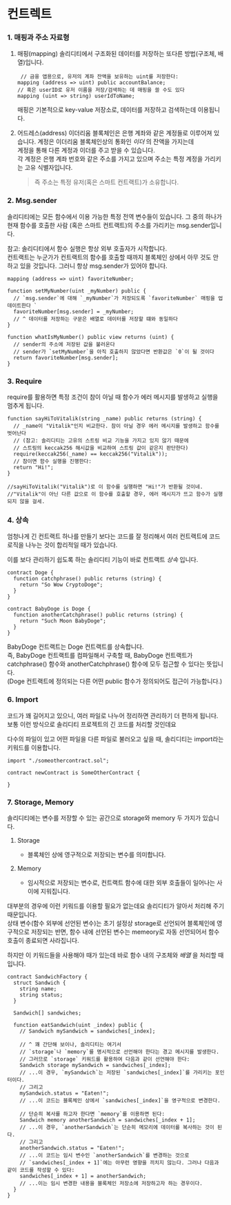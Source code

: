 # 컨트렉트

### 1. 매핑과 주소 자료형

1. 매핑(mapping)
   솔리디티에서 구조화된 데이터를 저장하는 또다른 방법(구조체, 배열)입니다.

   ```
    // 금융 앱용으로, 유저의 계좌 잔액을 보유하는 uint를 저장한다:
   mapping (address => uint) public accountBalance;
   // 혹은 userID로 유저 이름을 저장/검색하는 데 매핑을 쓸 수도 있다
   mapping (uint => string) userIdToName;
   ```

   매핑은 기본적으로 key-value 저장소로, 데이터를 저장하고 검색하는데 이용됩니다.

2. 어드레스(address)
   이더리움 블록체인은 은행 계좌와 같은 계정들로 이루어져 있습니다. 계정은 이더리움 블록체인상의 통화인 _이더_ 의 잔액을 가지는데  
   계정을 통해 다른 계정과 이더를 주고 받을 수 있습니다.  
   각 계정은 은행 계좌 번호와 같은 주소를 가지고 있으며 주소는 특정 계정을 가리키는 고유 식별자입니다.
   > 즉 주소는 특정 유저(혹은 스마트 컨트랙트)가 소유합니다.

### 2. Msg.sender

솔리디티에는 모든 함수에서 이용 가능한 특정 전역 변수들이 있습니다. 그 중의 하나가 현재 함수를 호출한 사람 (혹은 스마트 컨트랙트)의 주소를 가리키는 msg.sender입니다.

참고: 솔리디티에서 함수 실행은 항상 외부 호출자가 시작합니다.  
컨트랙트는 누군가가 컨트랙트의 함수를 호출할 때까지 블록체인 상에서 아무 것도 안 하고 있을 것입니다. 그러니 항상 msg.sender가 있어야 합니다.

```
mapping (address => uint) favoriteNumber;

function setMyNumber(uint _myNumber) public {
  // `msg.sender`에 대해 `_myNumber`가 저장되도록 `favoriteNumber` 매핑을 업데이트한다 `
  favoriteNumber[msg.sender] = _myNumber;
  // ^ 데이터를 저장하는 구문은 배열로 데이터를 저장할 떄와 동일하다
}

function whatIsMyNumber() public view returns (uint) {
  // sender의 주소에 저장된 값을 불러온다
  // sender가 `setMyNumber`을 아직 호출하지 않았다면 반환값은 `0`이 될 것이다
  return favoriteNumber[msg.sender];
}
```

### 3. Require

require를 활용하면 특정 조건이 참이 아닐 때 함수가 에러 메시지를 발생하고 실행을 멈추게 됩니다.

```
function sayHiToVitalik(string _name) public returns (string) {
  // _name이 "Vitalik"인지 비교한다. 참이 아닐 경우 에러 메시지를 발생하고 함수를 벗어난다
  // (참고: 솔리디티는 고유의 스트링 비교 기능을 가지고 있지 않기 때문에
  // 스트링의 keccak256 해시값을 비교하여 스트링 값이 같은지 판단한다)
  require(keccak256(_name) == keccak256("Vitalik"));
  // 참이면 함수 실행을 진행한다:
  return "Hi!";
}

//sayHiToVitalik("Vitalik")로 이 함수를 실행하면 "Hi!"가 반환될 것이네.
//"Vitalik"이 아닌 다른 값으로 이 함수를 호출할 경우, 에러 메시지가 뜨고 함수가 실행되지 않을 걸세.
```

### 4. 상속

엄청나게 긴 컨트랙트 하나를 만들기 보다는 코드를 잘 정리해서 여러 컨트랙트에 코드 로직을 나누는 것이 합리적일 때가 있습니다.

이를 보다 관리하기 쉽도록 하는 솔리디티 기능이 바로 컨트랙트 _상속_ 입니다.

```
contract Doge {
  function catchphrase() public returns (string) {
    return "So Wow CryptoDoge";
  }
}

contract BabyDoge is Doge {
  function anotherCatchphrase() public returns (string) {
    return "Such Moon BabyDoge";
  }
}
```

BabyDoge 컨트랙트는 Doge 컨트랙트를 상속합니다.  
즉, BabyDoge 컨트랙트를 컴파일해서 구축할 때, BabyDoge 컨트랙트가 catchphrase() 함수와 anotherCatchphrase() 함수에 모두 접근할 수 있다는 뜻입니다.  
(Doge 컨트랙트에 정의되는 다른 어떤 public 함수가 정의되어도 접근이 가능합니다.)

### 6. Import

코드가 꽤 길어지고 있으니, 여러 파일로 나누어 정리하면 관리하기 더 편하게 됩니다.  
보통 이런 방식으로 솔리디티 프로젝트의 긴 코드를 처리할 것인데요

다수의 파일이 있고 어떤 파일을 다른 파일로 불러오고 싶을 때, 솔리디티는 import라는 키워드를 이용합니다.

```
import "./someothercontract.sol";

contract newContract is SomeOtherContract {

}
```

### 7. Storage, Memory

솔리디티에는 변수를 저장할 수 있는 공간으로 storage와 memory 두 가지가 있습니다.

1. Storage

   - 블록체인 상에 영구적으로 저장되는 변수를 의미합니다.

2. Memory
   - 임시적으로 저장되는 변수로, 컨트랙트 함수에 대한 외부 호출들이 일어나는 사이에 지워집니다.

대부분의 경우에 이런 키워드를 이용할 필요가 없는데요 솔리디티가 알아서 처리해 주기 때문입니다.  
상태 변수(함수 외부에 선언된 변수)는 초기 설정상 storage로 선언되어 블록체인에 영구적으로 저장되는 반면, 함수 내에 선언된 변수는 memeory로 자동 선언되어서 함수 호출이 종료되면 사라집니다.

하지만 이 키워드들을 사용해야 때가 있는데 바로 함수 내의 구조체와 _배열_ 을 처리할 때입니다.

```
contract SandwichFactory {
  struct Sandwich {
    string name;
    string status;
  }

  Sandwich[] sandwiches;

  function eatSandwich(uint _index) public {
    // Sandwich mySandwich = sandwiches[_index];

    // ^ 꽤 간단해 보이나, 솔리디티는 여기서
    // `storage`나 `memory`를 명시적으로 선언해야 한다는 경고 메시지를 발생한다.
    // 그러므로 `storage` 키워드를 활용하여 다음과 같이 선언해야 한다:
    Sandwich storage mySandwich = sandwiches[_index];
    // ...이 경우, `mySandwich`는 저장된 `sandwiches[_index]`를 가리키는 포인터이다.
    // 그리고
    mySandwich.status = "Eaten!";
    // ...이 코드는 블록체인 상에서 `sandwiches[_index]`을 영구적으로 변경한다.

    // 단순히 복사를 하고자 한다면 `memory`를 이용하면 된다:
    Sandwich memory anotherSandwich = sandwiches[_index + 1];
    // ...이 경우, `anotherSandwich`는 단순히 메모리에 데이터를 복사하는 것이 된다.
    // 그리고
    anotherSandwich.status = "Eaten!";
    // ...이 코드는 임시 변수인 `anotherSandwich`를 변경하는 것으로
    // `sandwiches[_index + 1]`에는 아무런 영향을 끼치지 않는다. 그러나 다음과 같이 코드를 작성할 수 있다:
    sandwiches[_index + 1] = anotherSandwich;
    // ...이는 임시 변경한 내용을 블록체인 저장소에 저장하고자 하는 경우이다.
  }
}
```
